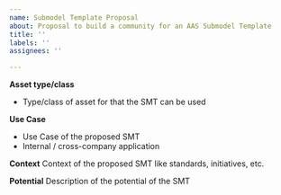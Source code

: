 ```yaml
---
name: Submodel Template Proposal
about: Proposal to build a community for an AAS Submodel Template
title: ''
labels: ''
assignees: ''

---
```


**Asset type/class**
- Type/class of asset for that the SMT can be used

**Use Case**
- Use Case of the proposed SMT
- Internal / cross-company application

**Context**
Context of the proposed SMT like standards, initiatives, etc.

**Potential**
Description of the potential of the SMT

